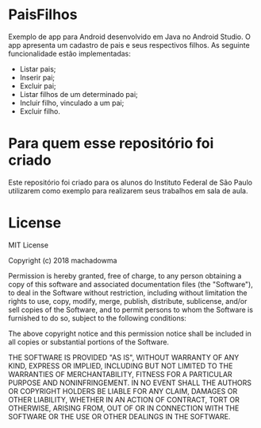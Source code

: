 # PaisFilhos

Exemplo de app para Android desenvolvido em Java no Android Studio. 
O app apresenta um cadastro de pais e seus respectivos filhos.
As seguinte funcionalidade estão implementadas:
 * Listar pais;
 * Inserir pai;
 * Excluir pai;
 * Listar filhos de um determinado pai;
 * Incluir filho, vinculado a um pai;
 * Excluir filho.
  
# Para quem esse repositório foi criado
Este repositório foi criado para os alunos do Instituto Federal de São Paulo utilizarem como exemplo para realizarem seus trabalhos em sala de aula.

# License
MIT License

Copyright (c) 2018 machadowma

Permission is hereby granted, free of charge, to any person obtaining a copy
of this software and associated documentation files (the "Software"), to deal
in the Software without restriction, including without limitation the rights
to use, copy, modify, merge, publish, distribute, sublicense, and/or sell
copies of the Software, and to permit persons to whom the Software is
furnished to do so, subject to the following conditions:

The above copyright notice and this permission notice shall be included in all
copies or substantial portions of the Software.

THE SOFTWARE IS PROVIDED "AS IS", WITHOUT WARRANTY OF ANY KIND, EXPRESS OR
IMPLIED, INCLUDING BUT NOT LIMITED TO THE WARRANTIES OF MERCHANTABILITY,
FITNESS FOR A PARTICULAR PURPOSE AND NONINFRINGEMENT. IN NO EVENT SHALL THE
AUTHORS OR COPYRIGHT HOLDERS BE LIABLE FOR ANY CLAIM, DAMAGES OR OTHER
LIABILITY, WHETHER IN AN ACTION OF CONTRACT, TORT OR OTHERWISE, ARISING FROM,
OUT OF OR IN CONNECTION WITH THE SOFTWARE OR THE USE OR OTHER DEALINGS IN THE
SOFTWARE.
